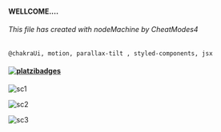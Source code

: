 #### WELLCOME....
###### This file has created with nodeMachine by CheatModes4

```
@chakraUi, motion, parallax-tilt , styled-components, jsx
```
#### [![platzibadges](https://vercel.com/button)](https://rroderickk.github.io/platzibadges)


![sc1]()

![sc2]()

![sc3]()